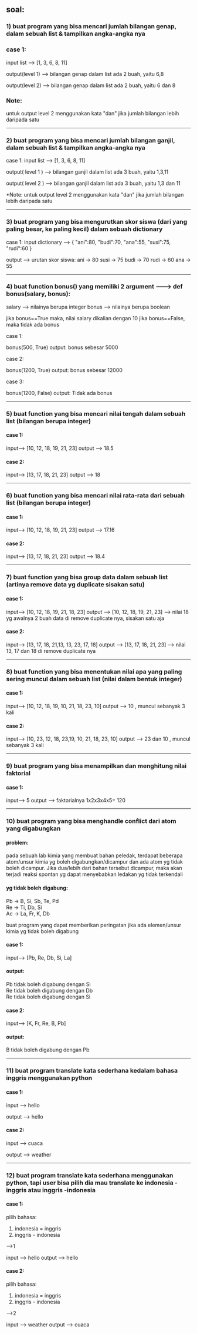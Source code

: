 ## soal:

### 1) buat program yang bisa mencari jumlah bilangan genap, dalam sebuah list & tampilkan angka-angka nya

### case 1:
input list --> [1, 3, 6, 8, 11]

output(level 1) --> bilangan genap dalam list ada 2 buah, yaitu 6,8

output(level 2) --> bilangan genap dalam list ada 2 buah, yaitu 6 dan 8

### Note: 
untuk output level 2 menggunakan kata "dan" jika jumlah bilangan lebih daripada satu

_________________________________________________________________________________________________________________________________


### 2) buat program yang bisa mencari jumlah bilangan ganjil, dalam sebuah list & tampilkan angka-angka nya

case 1:
input list --> [1, 3, 6, 8, 11]

output( level 1 ) --> bilangan ganjil dalam list ada 3 buah, yaitu 1,3,11

output( level 2 ) --> bilangan ganjil dalam list ada 3 buah, yaitu 1,3 dan 11

*Note: 
untuk output level 2 menggunakan kata "dan" jika jumlah bilangan lebih daripada satu

_________________________________________________________________________________________________________________________________



### 3) buat program yang bisa mengurutkan skor siswa (dari yang paling besar, ke paling kecil) dalam sebuah dictionary

case 1:
input dictionary --> { "ani":80, "budi":70, "ana":55, "susi":75, "rudi":60 }

output --> urutan skor siswa:
	ani -> 80
	susi -> 75
	budi -> 70
	rudi -> 60
	ana -> 55


_________________________________________________________________________________________________________________________________



### 4) buat function bonus() yang  memiliki 2 argument  --->  def bonus(salary, bonus):

salary --> nilainya berupa integer
bonus --> nilainya berupa boolean

jika bonus==True maka, nilai salary dikalian dengan 10
jika bonus==False, maka tidak ada bonus

case 1:

bonus(500, True) 
output: bonus sebesar 5000




case 2:

bonus(1200, True) 
output: bonus sebesar 12000




case 3:

bonus(1200, False) 
output: Tidak ada bonus

_________________________________________________________________________________________________________________________________



### 5) buat function yang bisa mencari nilai tengah dalam sebuah list (bilangan berupa integer)

#### case 1:
input--> [10, 12, 18, 19, 21, 23]
output --> 18.5


#### case 2:
input--> [13, 17, 18, 21, 23]
output --> 18


_________________________________________________________________________________________________________________________________


### 6) buat function yang bisa mencari nilai rata-rata dari sebuah list (bilangan berupa integer)

#### case 1:
input--> [10, 12, 18, 19, 21, 23]
output --> 17.16


#### case 2:
input--> [13, 17, 18, 21, 23]
output --> 18.4


_________________________________________________________________________________________________________________________________



### 7) buat function yang bisa group data dalam sebuah list (artinya remove data yg duplicate sisakan satu)

#### case 1:
input--> [10, 12, 18, 19, 21, 18, 23] 
output --> [10, 12, 18, 19, 21, 23] --> nilai 18 yg awalnya 2 buah data di remove duplicate nya, sisakan satu aja



#### case 2:
input--> [13, 17, 18, 21,13, 13, 23, 17, 18]
output --> [13, 17, 18, 21, 23] --> nilai 13, 17 dan 18 di remove duplicate nya 


_________________________________________________________________________________________________________________________________



### 8) buat function yang bisa menentukan nilai apa yang paling sering muncul dalam sebuah list (nilai dalam bentuk integer)

#### case 1:
input--> [10, 12, 18, 19, 10, 21, 18, 23, 10] 
output --> 10 , muncul sebanyak 3 kali



#### case 2:
input--> [10, 23, 12, 18, 23,19, 10, 21, 18, 23, 10] 
output --> 23 dan 10 , muncul sebanyak 3 kali

_________________________________________________________________________________________________________________________________


### 9) buat program yang bisa menampilkan dan menghitung nilai faktorial

#### case 1:
input--> 5
output --> faktorialnya 1x2x3x4x5= 120


________________________________________________________________________________________________________________________________


### 10) buat program yang bisa menghandle conflict dari atom yang digabungkan

#### problem:
pada sebuah lab kimia yang membuat bahan peledak, terdapat beberapa atom/unsur kimia yg boleh digabungkan/dicampur dan ada atom yg tidak boleh dicampur. Jika dua/lebih dari bahan tersebut dicampur, maka akan terjadi reaksi spontan yg dapat menyebabkan ledakan yg tidak terkendali

#### yg tidak boleh digabung:
Pb -> B, Si, Sb, Te, Pd <br>
Re -> Ti, Db, Si<br>
Ac -> La, Fr, K, Db<br>

buat program yang dapat memberikan peringatan jika ada elemen/unsur kimia yg tidak boleh digabung

#### case 1:
input--> [Pb, Re, Db, Si, La]

#### output: 
Pb tidak boleh digabung dengan Si<br>
Re tidak boleh digabung dengan Db<br>
Re tidak boleh digabung dengan Si<br>

#### case 2:
input--> [K, Fr, Re, B, Pb]

#### output: 
B tidak boleh digabung dengan Pb

________________________________________________________________________________________________________________________________


### 11) buat program translate kata sederhana kedalam bahasa inggris menggunakan python

#### case 1:
input  --> hello

output --> hello


#### case 2:
input  --> cuaca

output --> weather

________________________________________________________________________________________________________________________________



### 12) buat program translate kata sederhana menggunakan python, tapi user bisa pilih dia mau translate ke indonesia - inggris atau inggris -indonesia

#### case 1:
pilih bahasa:
1. indonesia = inggris
2. inggris - indonesia

-->1

input  --> hello
output --> hello


#### case 2:

pilih bahasa:
1. indonesia = inggris
2. inggris - indonesia

-->2


input  --> weather
output --> cuaca

